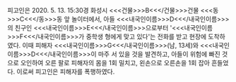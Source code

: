 피고인은 2020. 5. 13. 15:30경 화성시 <<<건물>>>B<<</건물>>>건물 <<<동>>>C<<</동>>>동 앞 놀이터에서, 아들 <<<내국인이름>>>D<<</내국인이름>>>의 친구인 <<<내국인이름>>>E<<</내국인이름>>>으로부터 '<<<내국인이름>>>F<<</내국인이름>>>가 중학생 형에게 맞고 있다'는 전화를 받고 현장에 도착하였다. 이때 피해자 <<<내국인이름>>>G<<</내국인이름>>>(남, 13세)와 <<<내국인이름>>>D<<</내국인이름>>>이 마주 서 있을 것을 발견하고, 아들이 위험에 빠진 것으로 오인하여 오른 팔로 피해자의 몸을 1회 밀치고, 왼손으로 오른손을 1회 잡아 흔들었다.
이로써 피고인은 피해자를 폭행하였다.